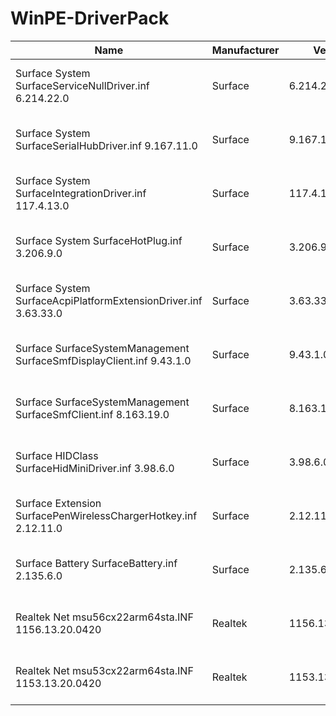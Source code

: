 # WinPE-DriverPack
 
| Name | Manufacturer | Version | Date | Platform | Class | WHQLSigned | enable | Hash | guid |
| --- | --- | --- | --- | --- | --- | --- | --- | --- | --- |
| Surface System SurfaceServiceNullDriver.inf 6.214.22.0 | Surface | 6.214.22.0 | 06/24/2024 | x86 | System | True | True | 7EF9857BB6FA1804BCC0285F5EC95C4AA75D89DCD2831F876A4F10B9C35DF5D8 | {36803a8a-17e8-4d14-9238-a32647b142f9}
| Surface System SurfaceSerialHubDriver.inf 9.167.11.0 | Surface | 9.167.11.0 | 07/19/2024 | x86 | System | True | True | 72653EDE8B3D00C3A33422E215B7F105A0C662647B91FEC35E3B48477D39949C | {1e09b0c2-3feb-4a85-817b-01782afaad35}
| Surface System SurfaceIntegrationDriver.inf 117.4.13.0 | Surface | 117.4.13.0 | 07/01/2024 | x86 | System | True | True | D34E969B100C1FB5B84D46414A3FB77003FBA2BF76E200833BE45ED942C3F63E | {38623c24-b2cd-4ce7-b809-82689a27bd78}
| Surface System SurfaceHotPlug.inf 3.206.9.0 | Surface | 3.206.9.0 | 06/21/2024 | x86 | System | True | True | CB2C9CEB21DAF3298DC60D2E7F0AD19A8F539538256C3B28227C72C6B3AE5344 | {68876fc8-2e74-4c28-bba8-d5fe01f46665}
| Surface System SurfaceAcpiPlatformExtensionDriver.inf 3.63.33.0 | Surface | 3.63.33.0 | 06/18/2024 | x86 | System | True | True | 28B74E885464DF0CF638201A4CEDF54CDD8BAA6BC4EDA4A562105C3F62E1B013 | {c4b5cd50-f78a-469b-aff8-9c13a7c1d38d}
| Surface SurfaceSystemManagement SurfaceSmfDisplayClient.inf 9.43.1.0 | Surface | 9.43.1.0 | 04/17/2024 | x86 | SurfaceSystemManagement | True | True | F4C5AB8EE97E851EEB96DE2962DA339503F7B20A97801B2AFB2E6D7D6887865F | {41dbf549-ef13-400b-b4c0-bb7f7f52ae78}
| Surface SurfaceSystemManagement SurfaceSmfClient.inf 8.163.19.0 | Surface | 8.163.19.0 | 07/19/2024 | x86 | SurfaceSystemManagement | True | True | 23AF603785FBC0E6583663BEB3873C3AAF9788BBE18F3CEC6F9B033A19470EF5 | {118194a3-acce-4eff-a337-66df32534ebc}
| Surface HIDClass SurfaceHidMiniDriver.inf 3.98.6.0 | Surface | 3.98.6.0 | 06/25/2024 | x86 | HIDClass | True | True | 670DCF49F433279A59024D4DB58824CF757B3C40D7D4FBB2DC6CD48E1DC4CB5C | {8a01d721-2e7f-4774-aabb-edee36ce3076}
| Surface Extension SurfacePenWirelessChargerHotkey.inf 2.12.11.0 | Surface | 2.12.11.0 | 03/14/2024 | x86 | Extension | True | True | ABBF09F7EAD178AD8513582BEC163ED9ABF7148872FBE694889251F25E74DF91 | {f4eb3e7e-2a68-443f-b4ed-c0f03933adcf}
| Surface Battery SurfaceBattery.inf 2.135.6.0 | Surface | 2.135.6.0 | 06/01/2024 | x86 | Battery | True | True | 9902E1399B23AADE5E3E6BCBBBEDD18F73A74A0BCAE52BD685AE0D8A1077EB83 | {05a45d66-0cba-4977-a43c-65f9ad4b9b5f}
| Realtek Net msu56cx22arm64sta.INF 1156.13.20.0420 | Realtek | 1156.13.20.0420 | 04/21/2023 | x86,x64 | Net | True | True | BFFED29484356D449F19D3575DDECF9ACA7ABA2682839AC70F93E003E1FEEF24 | {bd8c18f8-2415-41a9-abf3-acd2f52f2790}
| Realtek Net msu53cx22arm64sta.INF 1153.13.20.0420 | Realtek | 1153.13.20.0420 | 04/21/2023 | x86,x64 | Net | True | True | 5749FE35E8157ADAAD6BB458008996971AA36853E83915AE8C2955F61DE0C92C | {10e7152c-50eb-48e8-8108-18d19ee1e807}
